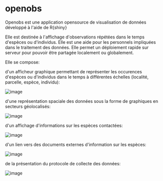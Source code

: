 # openobs
Openobs est une application opensource de visualisation de données développé à l'aide de R{shiny}

Elle est destinée à l'affichage d'observations répétées dans le temps d'espèces ou d'individus.
Elle est une aide pour les personnels impliquées dans le traitement des données.
Elle permet un déploiement rapide sur serveur pour pouvoir être partagée localement ou globalement.

Elle se compose:

   d'un afficheur graphique permettant de représenter les occurences d'espèces ou d'individus dans le temps à différentes échelles (localité, parcelle, espèce, individu):
   
  ![image](https://user-images.githubusercontent.com/39738426/89901587-96125900-dbe5-11ea-8e4a-2e03bf9d2bb0.png)
        
   d'une représentation spaciale des données sous la forme de graphiques en secteurs géolocalisés:
      
  ![image](https://user-images.githubusercontent.com/39738426/89901696-c22dda00-dbe5-11ea-9513-8a3a671c6223.png)

  d'un affichage d'informations sur les espèces contactées:
  
  ![image](https://user-images.githubusercontent.com/39738426/89902910-52205380-dbe7-11ea-95ab-e68cc8a1db76.png)

  d'un lien vers des documents externes d'information sur les espèces:
  
  ![image](https://user-images.githubusercontent.com/39738426/89902977-649a8d00-dbe7-11ea-99b7-fe977f5d5b63.png)

  de la présentation du protocole de collecte des données:
  
  ![image](https://user-images.githubusercontent.com/39738426/89903067-7e3bd480-dbe7-11ea-8b99-44eef0ac0619.png) 

  
  
